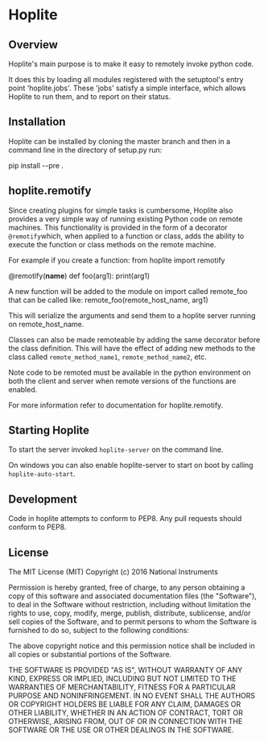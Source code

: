 Hoplite
=======

Overview
--------
Hoplite's main purpose is to make it easy to remotely invoke python code.

It does this by loading all modules registered with the setuptool's entry point
'hoplite.jobs'. These 'jobs' satisfy a simple interface, which allows Hoplite
to run them, and to report on their status.

Installation
------------
Hoplite can be installed by cloning the master branch and then in a command
line in the directory of setup.py run:

   pip install --pre .

hoplite.remotify
----------------
Since creating plugins for simple tasks is cumbersome, Hoplite also provides
a very simple way of running existing Python code on remote machines. This
functionality is provided in the form of a decorator `@remotify`which, when 
applied to a function or class, adds the ability to execute the function or
class methods on the remote machine.

For example if you create a function:
   from hoplite import remotify

   @remotify(__name__)
   def foo(arg1):
      print(arg1)

A new function will be added to the module on import called remote_foo that
can be called like:
   remote_foo(remote_host_name, arg1)

This will serialize the arguments and send them to a hoplite server running
on remote_host_name.

Classes can also be made remoteable by adding the same decorator before the
class definition.  This will have the effect of adding new methods to the
class called `remote_method_name1`, `remote_method_name2`, etc.

Note code to be remoted must be available in the python environment on
both the client and server when remote versions of the functions are
enabled.

For more information refer to documentation for hoplite.remotify.

Starting Hoplite
----------------
To start the server invoked `hoplite-server` on the command line.

On windows you can also enable hoplite-server to start on boot by
calling `hoplite-auto-start`.

Development
-----------
Code in hoplite attempts to conform to PEP8.  Any pull requests should conform
to PEP8.

License
-------
The MIT License (MIT) Copyright (c) 2016 National Instruments

Permission is hereby granted, free of charge, to any person obtaining a copy of
this software and associated documentation files (the "Software"), to deal in
the Software without restriction, including without limitation the rights to
use, copy, modify, merge, publish, distribute, sublicense, and/or sell copies of
the Software, and to permit persons to whom the Software is furnished to do so,
subject to the following conditions:

The above copyright notice and this permission notice shall be included in all
copies or substantial portions of the Software.

THE SOFTWARE IS PROVIDED "AS IS", WITHOUT WARRANTY OF ANY KIND, EXPRESS OR
IMPLIED, INCLUDING BUT NOT LIMITED TO THE WARRANTIES OF MERCHANTABILITY, FITNESS
FOR A PARTICULAR PURPOSE AND NONINFRINGEMENT. IN NO EVENT SHALL THE AUTHORS OR
COPYRIGHT HOLDERS BE LIABLE FOR ANY CLAIM, DAMAGES OR OTHER LIABILITY, WHETHER
IN AN ACTION OF CONTRACT, TORT OR OTHERWISE, ARISING FROM, OUT OF OR IN
CONNECTION WITH THE SOFTWARE OR THE USE OR OTHER DEALINGS IN THE SOFTWARE.
